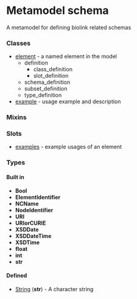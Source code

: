 
# Metamodel schema


A metamodel for defining biolink related schemas


### Classes

 * [element](element.md) - a named element in the model
    * definition
       * class_definition
       * slot_definition
    * schema_definition
    * subset_definition
    * type_definition
 * [example](example.md) - usage example and description

### Mixins


### Slots

 * [examples](examples.md) - example usages of an element

### Types


#### Built in

 * **Bool**
 * **ElementIdentifier**
 * **NCName**
 * **NodeIdentifier**
 * **URI**
 * **URIorCURIE**
 * **XSDDate**
 * **XSDDateTime**
 * **XSDTime**
 * **float**
 * **int**
 * **str**

#### Defined

 * [String](type/String.md)  (**str**)  - A character string

